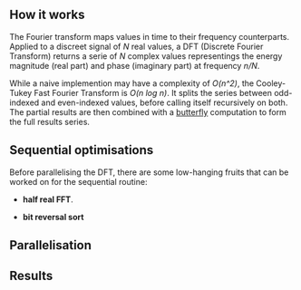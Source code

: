 ## How it works

The Fourier transform maps values in time to their frequency counterparts. Applied to a discreet signal of *N* real values, a DFT (Discrete Fourier Transform) returns a serie of *N* complex values representings the energy magnitude (real part) and phase (imaginary part) at frequency *n/N*.

While a naive implemention may have a complexity of *O(n^2)*, the Cooley-Tukey Fast Fourier Transform is *O(n log n)*. It splits the series between odd-indexed and even-indexed values, before calling itself recursively on both. The partial results are then combined with a [butterfly][1] computation to form the full results series.

[1]: https://en.wikipedia.org/wiki/Butterfly_diagram

## Sequential optimisations

Before parallelising the DFT, there are some low-hanging fruits that can be worked on for the sequential routine:

* __half real FFT__.

* __bit reversal sort__

## Parallelisation

## Results



